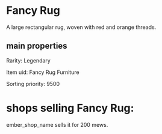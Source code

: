 # Fancy Rug

A large rectangular rug, woven with red and orange threads.

## main properties

Rarity: Legendary

Item uid: Fancy Rug Furniture

Sorting priority: 9500

# shops selling Fancy Rug:

ember_shop_name sells it for 200 mews.